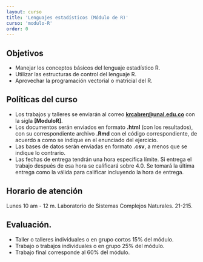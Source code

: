 ```yaml
---
layout: curso
title: 'Lenguajes estadísticos (Módulo de R)'
curso: 'modulo-R'
order: 0
---
```


## Objetivos

* Manejar los conceptos básicos del lenguaje estadístico R.
* Utilizar las estructuras de control del lenguaje R.
* Aprovechar la programación vectorial o matricial del R.

## Políticas del curso
  - Los trabajos y talleres se enviarán al correo **krcabrer@unal.edu.co** con
    la sigla **[ModuloR]**.
  - Los documentos serán enviados en formato  **.html** (con los resultados), con su
    correspondiente archivo **.Rmd** con el código correspondiente,
    de acuerdo a como se indique en el enunciado del ejercicio.
  - Las bases de datos serán enviadas en formato **.csv**, a menos que se indique
    lo contrario.
  - Las fechas de entrega tendrán una hora específica límite. Si entrega el trabajo
    después de esa hora se calificará sobre 4.0. Se tomará la última entrega como
    la válida para calificar incluyendo la hora de entrega.

## Horario de atención

   Lunes 10 am - 12 m. Laboratorio de Sistemas Complejos Naturales. 21-215.    

## Evaluación.
  - Taller o talleres individuales o en grupo cortos 15% del módulo.
  - Trabajo o trabajos individuales o en grupo 25% del módulo.
  - Trabajo final corresponde al 60% del módulo.  
